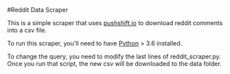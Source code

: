 #Reddit Data Scraper

This is a simple scraper that uses [pushshift.io](pushshift.io) to download reddit comments into
a csv file. 

To run this scraper, you'll need to have [Python](https://www.python.org/) > 3.6 installed. 

To change the query, you need to modify the last lines of reddit_scraper.py. Once you run that
script, the new csv will be downloaded to the data folder.